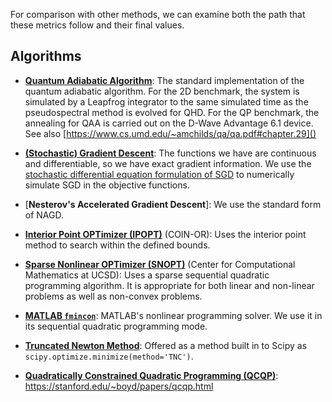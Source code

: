 For comparison with other methods, we can examine both the path that these metrics follow and their final values.

## Algorithms

- [**Quantum Adiabatic Algorithm**](https://en.wikipedia.org/wiki/Adiabatic_quantum_computation):
  The standard implementation of the quantum adiabatic algorithm. For the 2D benchmark, the system is simulated by a Leapfrog integrator to the same simulated time as the pseudospectral method is evolved for QHD. For the QP benchmark, the annealing for QAA is carried out on the D-Wave Advantage 6.1 device. See also [https://www.cs.umd.edu/~amchilds/qa/qa.pdf#chapter.29]()

- [**(Stochastic) Gradient Descent**](https://en.wikipedia.org/wiki/Stochastic_gradient_descent):
  The functions we have are continuous and differentiable, so we have exact gradient information. We use the [stochastic differential equation formulation of SGD](https://arxiv.org/pdf/2004.06977.pdf) to numerically simulate SGD in the objective functions.

- [**Nesterov's Accelerated Gradient Descent**]:
  We use the standard form of NAGD.

- [**Interior Point OPTimizer (IPOPT)**](https://github.com/coin-or/Ipopt) (COIN-OR):
  Uses the interior point method to search within the defined bounds.

- [**Sparse Nonlinear OPTimizer (SNOPT)**](https://ccom.ucsd.edu/~optimizers/solvers/snopt/) (Center for Computational Mathematics at UCSD):
  Uses a sparse sequential quadratic programming algorithm. It is appropriate for both linear and non-linear problems as well as non-convex problems.

- [**MATLAB `fmincon`**](https://www.mathworks.com/help/optim/ug/fmincon.html):
  MATLAB's nonlinear programming solver. We use it in its sequential quadratic programming mode.

- [**Truncated Newton Method**](https://docs.scipy.org/doc/scipy/reference/optimize.minimize-tnc.html): Offered as a method built in to Scipy as `scipy.optimize.minimize(method='TNC')`.

- [**Quadratically Constrained Quadratic Programming (QCQP)**](https://www.mathworks.com/help/optim/ug/fmincon.html):
  https://stanford.edu/~boyd/papers/qcqp.html

  <!-- - [**Augmented Lagrangian Method**](https://en.wikipedia.org/wiki/Augmented_Lagrangian_method):
    A more advanced version of the penalty method for enforcing constraints. It uses a scheduled multiplier and an adaptive multiplier together. This allows the multipliers to stay lower through the whole process, giving the method increased stability over a simple penalty method.
   -->
